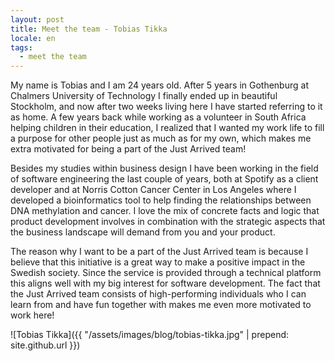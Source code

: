 ```yaml
---
layout: post
title: Meet the team - Tobias Tikka
locale: en
tags:
  - meet the team
---
```


My name is Tobias and I am 24 years old. After 5 years in Gothenburg at Chalmers University of Technology I finally ended up in beautiful Stockholm, and now after two weeks living here I have started referring to it as home. A few years back while working as a volunteer in South Africa helping children in their education, I realized that I wanted my work life to fill a purpose for other people just as much as for my own, which makes me extra motivated for being a part of the Just Arrived team!

Besides my studies within business design I have been working in the field of software engineering the last couple of years, both at Spotify as a client developer and at Norris Cotton Cancer Center in Los Angeles where I developed a bioinformatics tool to help finding the relationships between DNA methylation and cancer. I love the mix of concrete facts and logic that product development involves in combination with the strategic aspects that the business landscape will demand from you and your product.

The reason why I want to be a part of the Just Arrived team is because I believe that this initiative is a great way to make a positive impact in the Swedish society. Since the service is provided through a technical platform this aligns well with my big interest for software development. The fact that the Just Arrived team consists of high-performing individuals who I can learn from and have fun together with makes me even more motivated to work here!

![Tobias Tikka]({{ "/assets/images/blog/tobias-tikka.jpg" | prepend: site.github.url }})
